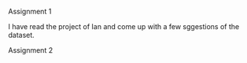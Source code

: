 Assignment 1

I have read the project of Ian and come up with a few sggestions of the dataset. 

Assignment 2
